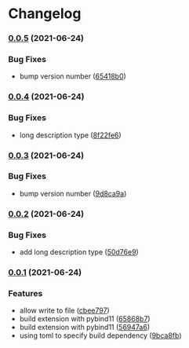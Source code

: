# Changelog

### [0.0.5](https://www.github.com/lsmo-epfl/EQeq/compare/v0.0.4...v0.0.5) (2021-06-24)


### Bug Fixes

* bump version number ([65418b0](https://www.github.com/lsmo-epfl/EQeq/commit/65418b063deca7fbb96758233c06378a1ad8eed7))

### [0.0.4](https://www.github.com/lsmo-epfl/EQeq/compare/v0.0.3...v0.0.4) (2021-06-24)


### Bug Fixes

* long description type ([8f22fe6](https://www.github.com/lsmo-epfl/EQeq/commit/8f22fe6183ae6b7368b6cefa16cf894182773688))

### [0.0.3](https://www.github.com/lsmo-epfl/EQeq/compare/v0.0.2...v0.0.3) (2021-06-24)


### Bug Fixes

* bump version number ([9d8ca9a](https://www.github.com/lsmo-epfl/EQeq/commit/9d8ca9ae0ba29614a0562bcacfaca0672844a46d))

### [0.0.2](https://www.github.com/lsmo-epfl/EQeq/compare/v0.0.1...v0.0.2) (2021-06-24)


### Bug Fixes

* add long description type ([50d76e9](https://www.github.com/lsmo-epfl/EQeq/commit/50d76e9d78c05506221114ab54664add937fcfe2))

### [0.0.1](https://www.github.com/lsmo-epfl/EQeq/compare/v1.1.0...v0.0.1) (2021-06-24)


### Features

* allow write to file ([cbee797](https://www.github.com/lsmo-epfl/EQeq/commit/cbee79768771e65af127bf0e1a6334a6a1783864))
* build extension with pybind11 ([65868b7](https://www.github.com/lsmo-epfl/EQeq/commit/65868b74188912b5b64bf1cdf08ea6f525c8a0fc))
* build extension with pybind11 ([56947a6](https://www.github.com/lsmo-epfl/EQeq/commit/56947a61978b3a87e2e4c133b15c6ac57ce233ad))
* using toml to specify build dependency ([9bca8fb](https://www.github.com/lsmo-epfl/EQeq/commit/9bca8fb350f070db8f8e9919e46a9b5f61eed716))

